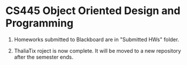 # CS445 Object Oriented Design and Programming
   1) Homeworks submitted to Blackboard are in "Submitted HWs" folder.

   2) ThaliaTix roject is now complete.
	 It will be moved to a new repository after the semester ends.
